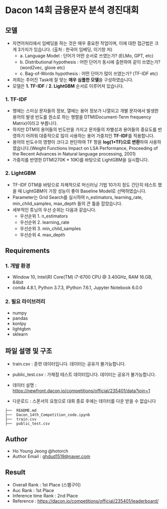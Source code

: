 # Dacon 14회 금융문자 분석 경진대회

## 모델
- 자연어처리에서 임베딩을 하는 것은 매우 중요한 작업이며, 이에 대한 접근법은 크게 3가지가 있습니다. (출처 : 한국어 임베딩, 이기창 저)
   - a. Language Model : 단어가 어떤 순서로 쓰였는가? (ELMo, GPT, etc)
   - b. Distributional hypothesis : 어떤 단어가 동시에 출현하여 같이 쓰였는가? (word2vec, glove etc)
   - c. Bag-of-Words hypothesis : 어떤 단어가 많이 쓰였는가? (TF-IDF etc)
- 저희는 주어진 Task에 잘 맞는 **매우 심플한 모델**을 구성하였습니다.
- 모델은 **1. TF-IDF** / **2. LightGBM** 순서로 이루어져 있습니다.

### 1. TF-IDF
- 행에는 스미싱 문자들의 정보, 열에는 용어 정보가 나열되고 개별 문자에서 발생한 용어의 발생 빈도를 원소로 하는 행렬을 DTM(Document-Term frequency Matrix)이라고 부릅니다.
- 하지만 DTM의 용어들의 빈도만을 가지고 문자들의 차별성과 용어들의 중요도를 반영하기 어려워 대중적으로 많이 사용하는 용어 가중치인 **TF-IDF**를 적용합니다.
- 용어의 빈도수의 영향이 크다고 판단하여 TF 항을 **log(1+TF)으로 변환**하여 사용하였습니다.(Weight Functions Impact on LSA Performance, Proceeding of the Recent Advances in Natural language processing, 2001)
- 가중치를 반영한 DTM(270K * 10K)를 바탕으로 LightGBM을 실시합니다.

### 2. LightGBM
- TF-IDF DTM을 바탕으로 자체적으로 머신러닝 기법 10가지 정도 간단히 테스트 했을 때 LightGBM이 가장 성능이 좋아 Baseline Model로 선택하였습니다.
- Parameter는 Grid Search를 실시하여 n_estimators, learning_rate, min_child_samples, max_depth 들의 큰 틀을 잡았습니다.
- 세부적인 튜닝의 우선 순위는 다음과 같습니다.
   - 우선순위 1. n_estimators
   - 우선순위 2. learning_rate
   - 우선순위 3. min_child_samples
   - 우선순위 4. max_depth

## Requirements
### 1. 개발 환경
- Window 10, Intel(R) Core(TM) i7-6700 CPU @ 3.40GHz, RAM 16.GB, 64bit
- conda 4.8.1, Python 3.7.3, IPython 7.6.1, Jupyter Notebook 6.0.0

### 2. 필요 라이브러리
- numpy
- pandas
- konlpy
- lightgbm 
- sklearn 


## 파일 설명 및 구조
   - train.csv : 훈련 데이터입니다. 데이터는 공유가 불가능합니다.
   - public_test.csv : 가채점 테스트 데이터입니다. 데이터는 공유가 불가능합니다.
   
- 데이터 설명 : https://newfront.dacon.io/competitions/official/235401/data?join=1
- 다운로드 : 스폰서의 요청으로 대회 종료 후에는 데이터를 다운 받을 수 없습니다

~~~
├──  README.md
├──  Dacon_14th_Competition_code.ipynb
├──  train.csv
├──  public_test.csv
~~~
   
## Author
- Ho Young Jeong @hotorch
- Author Email : ghdud1519@naver.com


## Result
- Overall Rank : 1st Place (스팸구이)
- Auc Rank : 1st Place
- Inference time Rank : 2nd Place
- Reference : https://dacon.io/competitions/official/235401/leaderboard/
